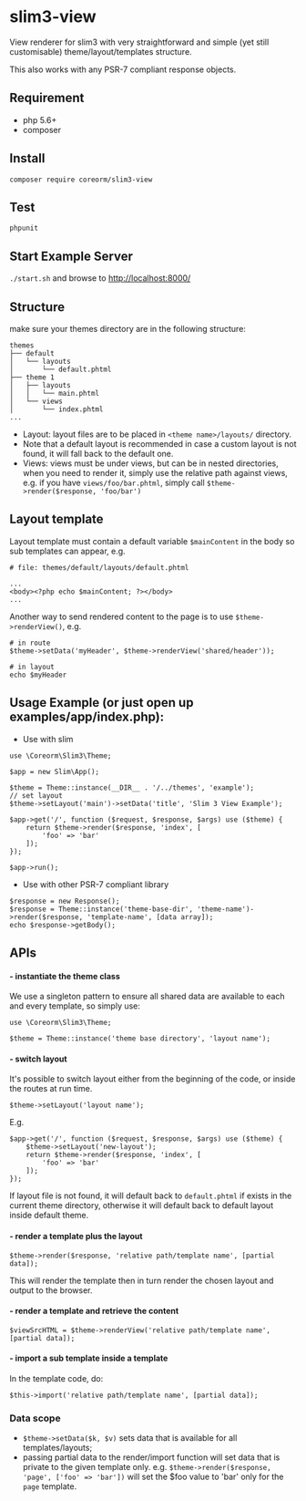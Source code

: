 # slim3-view

View renderer for slim3 with very straightforward and simple (yet still customisable) theme/layout/templates structure.

This also works with any PSR-7 compliant response objects.

## Requirement

- php 5.6+
- composer

## Install

`composer require coreorm/slim3-view`
 
## Test
 `phpunit`
 
## Start Example Server
 `./start.sh` and browse to [http://localhost:8000/](http://localhost:8000/)
 
## Structure
 
make sure your themes directory are in the following structure:

```
themes
├── default
│   └── layouts
│       └── default.phtml
├── theme 1
│   ├── layouts
│   │   └── main.phtml
│   └── views
│       └── index.phtml
...
```

- Layout: layout files are to be placed in `<theme name>/layouts/` directory.
- Note that a default layout is recommended in case a custom layout is not found, it will fall back to the default one.
- Views: views must be under views, but can be in nested directories, when you need to render it, simply use the relative path against views, e.g. if you have `views/foo/bar.phtml`, simply call `$theme->render($response, 'foo/bar')`

## Layout template

Layout template must contain a default variable `$mainContent` in the body so sub templates can appear, e.g.

```
# file: themes/default/layouts/default.phtml

...
<body><?php echo $mainContent; ?></body>
...
```

Another way to send rendered content to the page is to use `$theme->renderView()`, e.g.

```
# in route
$theme->setData('myHeader', $theme->renderView('shared/header'));

# in layout
echo $myHeader
```

## Usage Example (or just open up examples/app/index.php):

* Use with slim

```
use \Coreorm\Slim3\Theme;

$app = new Slim\App();

$theme = Theme::instance(__DIR__ . '/../themes', 'example');
// set layout
$theme->setLayout('main')->setData('title', 'Slim 3 View Example');

$app->get('/', function ($request, $response, $args) use ($theme) {
    return $theme->render($response, 'index', [
        'foo' => 'bar'
    ]);
});

$app->run();
```

* Use with other PSR-7 compliant library

```
$response = new Response();
$response = Theme::instance('theme-base-dir', 'theme-name')->render($response, 'template-name', [data array]);
echo $response->getBody();
```


## APIs

#### - instantiate the theme class

We use a singleton pattern to ensure all shared data are available to each and every template, so simply use:

```
use \Coreorm\Slim3\Theme;

$theme = Theme::instance('theme base directory', 'layout name');
```

#### - switch layout

It's possible to switch layout either from the beginning of the code, or inside the routes at run time.

```
$theme->setLayout('layout name');
```

E.g.


```
$app->get('/', function ($request, $response, $args) use ($theme) {
    $theme->setLayout('new-layout');
    return $theme->render($response, 'index', [
        'foo' => 'bar'
    ]);
});
```

If layout file is not found, it will default back to `default.phtml` if exists in the current theme directory, otherwise it will default back to default layout inside default theme.

#### - render a template plus the layout

```
$theme->render($response, 'relative path/template name', [partial data]);
```

This will render the template then in turn render the chosen layout and output to the browser.

#### - render a template and retrieve the content

```
$viewSrcHTML = $theme->renderView('relative path/template name', [partial data]);
```

#### - import a sub template inside a template

In the template code, do:
```
$this->import('relative path/template name', [partial data]);
```

### Data scope

- `$theme->setData($k, $v)` sets data that is available for all templates/layouts;
- passing partial data to the render/import function will set data that is private to the given template only. e.g. `$theme->render($response, 'page', ['foo' => 'bar'])` will set the $foo value to 'bar' only for the `page` template.
